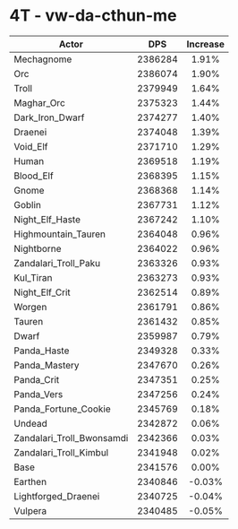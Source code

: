 # 4T - vw-da-cthun-me
| Actor | DPS | Increase |
|---|:---:|:---:|
|Mechagnome|2386284|1.91%|
|Orc|2386074|1.90%|
|Troll|2379949|1.64%|
|Maghar_Orc|2375323|1.44%|
|Dark_Iron_Dwarf|2374277|1.40%|
|Draenei|2374048|1.39%|
|Void_Elf|2371710|1.29%|
|Human|2369518|1.19%|
|Blood_Elf|2368395|1.15%|
|Gnome|2368368|1.14%|
|Goblin|2367731|1.12%|
|Night_Elf_Haste|2367242|1.10%|
|Highmountain_Tauren|2364048|0.96%|
|Nightborne|2364022|0.96%|
|Zandalari_Troll_Paku|2363326|0.93%|
|Kul_Tiran|2363273|0.93%|
|Night_Elf_Crit|2362514|0.89%|
|Worgen|2361791|0.86%|
|Tauren|2361432|0.85%|
|Dwarf|2359987|0.79%|
|Panda_Haste|2349328|0.33%|
|Panda_Mastery|2347670|0.26%|
|Panda_Crit|2347351|0.25%|
|Panda_Vers|2347256|0.24%|
|Panda_Fortune_Cookie|2345769|0.18%|
|Undead|2342872|0.06%|
|Zandalari_Troll_Bwonsamdi|2342366|0.03%|
|Zandalari_Troll_Kimbul|2341948|0.02%|
|Base|2341576|0.00%|
|Earthen|2340846|-0.03%|
|Lightforged_Draenei|2340725|-0.04%|
|Vulpera|2340485|-0.05%|
